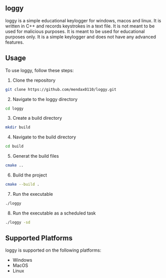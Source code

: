 ## loggy
loggy is a simple educational keylogger for windows, macos and linux. It is written in C++ and records keystrokes in a text file. It is not meant to be used for malicious purposes. It is meant to be used for educational purposes only. It is a simple keylogger and does not have any advanced features.

## Usage
To use loggy, follow these steps:

1. Clone the repository
```bash	
git clone https://github.com/mendax0110/loggy.git
```
2. Navigate to the loggy directory
```bash
cd loggy
```
3. Create a build directory
```bash
mkdir build
```
4. Navigate to the build directory
```bash
cd build
```
5. Generat the build files
```bash
cmake ..
```
6. Build the project
```bash
cmake --build .
```
7. Run the executable
```bash
./loggy
```
8. Run the executable as a scheduled task
```bash
./loggy -sd
```

## Supported Platforms
loggy is supported on the following platforms:
- Windows
- MacOS
- Linux